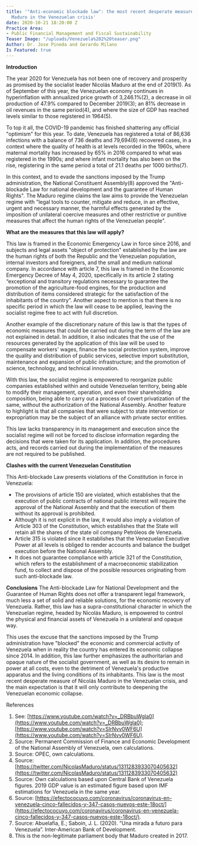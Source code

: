 ```yaml
---
title: '"Anti-economic blockade law": the most recent desperate measure of Nicolás
  Maduro in the Venezuelan crisis'
date: 2020-10-21 18:20:00 Z
Practice Area:
- Public Financial Management and Fiscal Sustainability
Teaser Image: "/uploads/Venezuela%202%20teaser.png"
Author: Dr. Jose Pineda and Gerardo Milano
Is Featured: true
---
```


**Introduction**

The year 2020 for Venezuela has not been one of recovery and prosperity as promised by the socialist leader Nicolás Maduro at the end of 2019(1). As of September of this year, the Venezuelan economy continues in hyperinflation with annualized price growth of 3,246.1%(2), a decrease in oil production of 47.9% compared to December 2019(3); an 81% decrease in oil revenues in the same period(4), and where the size of GDP has reached levels similar to those registered in 1964(5).

To top it all, the COVID-19 pandemic has finished shattering any official "optimism" for this year. To date, Venezuela has registered a total of 86,636 infections with a balance of 736 deaths and 79,694(6) recovered cases, in a context where the quality of health is at levels recorded in the 1960s, where maternal mortality has increased by 65% in 2016 compared to what was registered in the 1990s; and where infant mortality has also been on the rise, registering in the same period a total of 21.1 deaths per 1000 births(7).

In this context, and to evade the sanctions imposed by the Trump administration, the National Constituent Assembly(8) approved the "Anti-blockade Law for national development and the guarantee of Human Rights". The Maduro regime claims the law aims to provide the Venezuelan regime with "legal tools to counter, mitigate and reduce, in an effective, urgent and necessary manner, the harmful effects generated by the imposition of unilateral coercive measures and other restrictive or punitive measures that affect the human rights of the Venezuelan people".

**What are the measures that this law will apply?**

This law is framed in the Economic Emergency Law in force since 2016, and subjects and legal assets "object of protection" established by the law are the human rights of both the Republic and the Venezuelan population, internal investors and foreigners, and the small and medium national company. In accordance with article 7, this law is framed in the Economic Emergency Decree of May 4, 2020, specifically in its article 2 stating “exceptional and transitory regulations necessary to guarantee the promotion of the agriculture-food engines, for the production and distribution of items considered strategic for the satisfaction of the inhabitants of the country”. Another aspect to mention is that there is no specific period in which the law will cease to be applied, leaving the socialist regime free to act with full discretion. 

Another example of the discretionary nature of this law is that the types of economic measures that could be carried out during the term of the law are not explained in detail. In addition, it also indicates that the use of the resources generated by the application of this law will be used to compensate workers' wages, finance the social protection system, improve the quality and distribution of public services, selective import substitution, maintenance and expansion of public infrastructure; and the promotion of science, technology, and technical innovation. 

With this law, the socialist regime is empowered to reorganize public companies established within and outside Venezuelan territory, being able to modify their management, operation, and even their shareholding composition, being able to carry out a process of covert privatization of the same, without the authorization of the National Assembly. Another feature to highlight is that all companies that were subject to state intervention or expropriation may be the subject of an alliance with private sector entities.

This law lacks transparency in its management and execution since the socialist regime will not be forced to disclose information regarding the decisions that were taken for its application. In addition, the procedures acts, and records carried out during the implementation of the measures are not required to be published.

**Clashes with the current Venezuelan Constitution**

This Anti-blockade Law presents violations of the Constitution in force in Venezuela:
* The provisions of article 150 are violated, which establishes that the execution of public contracts of national public interest will require the approval of the National Assembly and that the execution of them without its approval is prohibited.
* Although it is not explicit in the law, it would also imply a violation of Article 303 of the Constitution, which establishes that the State will retain all the shares of the state oil company Petróleos de Venezuela.
* Article 315 is violated since it establishes that the Venezuelan Executive Power at all levels is obliged to render accounts and balance the budget execution before the National Assembly.
* It does not guarantee compliance with article 321 of the Constitution, which refers to the establishment of a macroeconomic stabilization fund, to collect and dispose of the possible resources originating from such anti-blockade law.

**Conclusions**
The Anti-blockade Law for National Development and the Guarantee of Human Rights does not offer a transparent legal framework, much less a set of solid and reliable solutions, for the economic recovery of Venezuela. Rather, this law has a supra-constitutional character in which the Venezuelan regime, headed by Nicolás Maduro, is empowered to control the physical and financial assets of Venezuela in a unilateral and opaque way. 

This uses the excuse that the sanctions imposed by the Trump administration have "blocked" the economic and commercial activity of Venezuela when in reality the country has entered its economic collapse since 2014. In addition, this law further emphasizes the authoritarian and opaque nature of the socialist government, as well as its desire to remain in power at all costs, even to the detriment of Venezuela's productive apparatus and the living conditions of its inhabitants. This law is the most recent desperate measure of Nicolás Maduro in the Venezuelan crisis, and the main expectation is that it will only contribute to deepening the Venezuelan economic collapse.

References

1. See: [https://www.youtube.com/watch?v=_DRBbuWgla0](https://www.youtube.com/watch?v=_DRBbuWgla0); [https://www.youtube.com/watch?v=SIrNvv0WF6U](https://www.youtube.com/watch?v=SIrNvv0WF6U).
2. Source: Permanent Commission of Finance and Economic Development of the National Assembly of Venezuela, own calculations.
3. Source: OPEC, own calculations.
4. Source: [https://twitter.com/NicolasMaduro/status/1311283933070405632](https://twitter.com/NicolasMaduro/status/1311283933070405632)
5. Source: Own calculations based upon Central Bank of Venezuela figures. 2019 GDP value is an estimated figure based upon IMF estimations for Venezuela in the same year.
6. Source: [https://efectococuyo.com/coronavirus/coronavirus-en-venezuela-cinco-fallecidos-y-347-casos-nuevos-este-18oct/](https://efectococuyo.com/coronavirus/coronavirus-en-venezuela-cinco-fallecidos-y-347-casos-nuevos-este-18oct/).
7. Source: Abuelafia, E.; Saboin, J. L. (2020). “Una mirada a futuro para Venezuela”. Inter-American Bank of Development.
8. This is the non-legitimate parliament body that Maduro created in 2017.